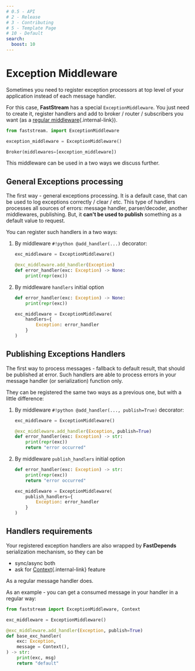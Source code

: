 ```yaml
---
# 0.5 - API
# 2 - Release
# 3 - Contributing
# 5 - Template Page
# 10 - Default
search:
  boost: 10
---
```


# Exception Middleware

Sometimes you need to register exception processors at top level of your application instead of each message handler.

For this case, **FastStream** has a special `ExceptionMiddleware`. You just need to create it, register handlers and add to broker / router / subscribers you want (as a [regular middleware](index.md){.internal-link}).

```python linenums="1"
from faststream. import ExceptionMiddleware

exception_middleware = ExceptionMiddleware()

Broker(middlewares=[exception_middleware])
```

This middleware can be used in a two ways we discuss further.

## General Exceptions processing

The first way - general exceptions processing. It is a default case, that can be used to log exceptions correctly / clear / etc. This type of handlers processes all sources of errors: message handler, parser/decoder, another middlewares, publishing. But, it **can't be used to publish** something as a default value to request.

You can register such handlers in a two ways:

1. By middleware `#!python @add_handler(...)` decorator:
    ```python linenums="1" hl_lines="3"
    exc_middleware = ExceptionMiddleware()

    @exc_middleware.add_handler(Exception)
    def error_handler(exc: Exception) -> None:
        print(repr(exc))
    ```

2. By middleware `handlers` initial option
    ```python  linenums="1" hl_lines="5-7"
    def error_handler(exc: Exception) -> None:
        print(repr(exc))

    exc_middleware = ExceptionMiddleware(
        handlers={
            Exception: error_handler
        }
    )
    ```

## Publishing Exceptions Handlers

The first way to process messages - fallback to default result, that should be published at error. Such handlers are able to process errors in your message handler (or serialization) function only.

They can be registered the same two ways as a previous one, but with a little difference:

1. By middleware `#!python @add_handler(..., publish=True)` decorator:
    ```python linenums="1" hl_lines="3"
    exc_middleware = ExceptionMiddleware()

    @exc_middleware.add_handler(Exception, publish=True)
    def error_handler(exc: Exception) -> str:
        print(repr(exc))
        return "error occurred"
    ```

2. By middleware `publish_handlers` initial option
    ```python  linenums="1" hl_lines="6-8"
    def error_handler(exc: Exception) -> str:
        print(repr(exc))
        return "error occurred"

    exc_middleware = ExceptionMiddleware(
        publish_handlers={
            Exception: error_handler
        }
    )
    ```

## Handlers requirements

Your registered exception handlers are also wrapped by **FastDepends** serialization mechanism, so they can be

* sync/async both
* ask for [Context](../context/index.md){.internal-link} feature

As a regular message handler does.

As an example - you can get a consumed message in your handler in a regular way:

```python linenums="1" hl_lines="8"
from faststream import ExceptionMiddleware, Context

exc_middleware = ExceptionMiddleware()

@exc_middleware.add_handler(Exception, publish=True)
def base_exc_handler(
    exc: Exception,
    message = Context(),
) -> str:
    print(exc, msg)
    return "default"
```
